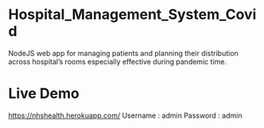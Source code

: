 # Hospital_Management_System_Covid
NodeJS web app for managing patients and planning their distribution across hospital’s rooms especially effective during pandemic time.

# Live Demo
https://nhshealth.herokuapp.com/
Username : admin
Password : admin

